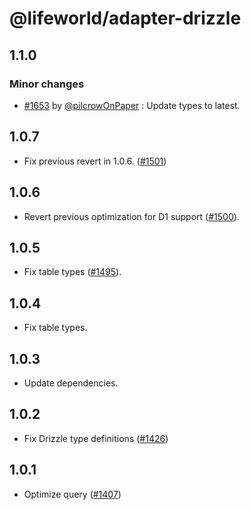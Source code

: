 # @lifeworld/adapter-drizzle

## 1.1.0

### Minor changes

-   [#1653](https://github.com/lucia-auth/lucia/pull/1653) by [@pilcrowOnPaper](https://github.com/pilcrowOnPaper) : Update types to latest.

## 1.0.7

-   Fix previous revert in 1.0.6. ([#1501](https://github.com/lucia-auth/lucia/pull/1501))

## 1.0.6

-   Revert previous optimization for D1 support ([#1500](https://github.com/lucia-auth/lucia/pull/1500)).

## 1.0.5

-   Fix table types ([#1495](https://github.com/lucia-auth/lucia/pull/1495)).

## 1.0.4

-   Fix table types.

## 1.0.3

-   Update dependencies.

## 1.0.2

-   Fix Drizzle type definitions ([#1426](https://github.com/lucia-auth/lucia/pull/1426))

## 1.0.1

-   Optimize query ([#1407](https://github.com/lucia-auth/lucia/pull/1407))
